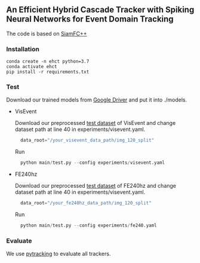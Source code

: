 ##  An Efficient Hybrid Cascade Tracker with Spiking Neural Networks for Event Domain Tracking
 
The code is based on [SiamFC++](https://github.com/MegviiDetection/video_analyst) 

### Installation

```
conda create -n ehct python=3.7
conda activate ehct
pip install -r requirements.txt
```

### Test

Download our trained models from [Google Driver](https://drive.google.com/drive/folders/1KwTM4lbSIi-k6hYQwum4Ty_5zIos6K9K?usp=sharing) and put it into ./models.

- VisEvent

  Download our preprocessed [test dataset](https://drive.google.com/drive/folders/1KwTM4lbSIi-k6hYQwum4Ty_5zIos6K9K?usp=sharing) of VisEvent and  change dataset path at line 40 in experiments/visevent.yaml.

  ```python
    data_root="/your_visevent_data_path/img_120_split"
  ```  

  Run

  ```python
    python main/test.py --config experiments/visevent.yaml
  ``` 

- FE240hz

  Download our preprocessed [test dataset](https://drive.google.com/drive/folders/1KwTM4lbSIi-k6hYQwum4Ty_5zIos6K9K?usp=sharing) of FE240hz and  change dataset path at line 40 in experiments/visevent.yaml.

  ```python
    data_root="/your_fe240hz_data_path/img_120_split"
  ```  

  Run

  ```python
    python main/test.py --config experiments/fe240.yaml
  ``` 

### Evaluate
We use [pytracking](https://github.com/chenxin-dlut/TransT/blob/main/pytracking) to evaluate all trackers. 
